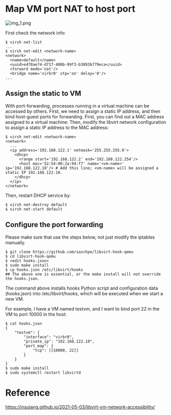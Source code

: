 # Map VM port NAT to host port
![img_1.png](../images/libvirt-network-nat.png)

First check the network info:
```angular2html
$ virsh net-list
...
$ virsh net-edit <network-name>
<network>
  <name>default</name>
  <uuid>e478ae74-d717-400b-99f3-b3893b779eca</uuid>
  <forward mode='nat'/>
  <bridge name='virbr0' stp='on' delay='0'/>
...
```

## Assign the static to VM
With port-forwarding, processes running in a virtual machine can be accessed by others. First, we need to assign a static IP address, and then bind host-guest ports for forwarding.
First, you can find out a MAC address assigned to a virtual machine:
Then, modify the libvirt network configuration to assign a static IP address to the MAC address:
```angular2html
$ virsh net-edit <network-name>
<network>
  ...
  <ip address='192.168.122.1' netmask='255.255.255.0'>
    <dhcp>
      <range start='192.168.122.2' end='192.168.122.254'/>
      <host mac='52:54:00:2a:94:f7' name='<vm-name>' ip='192.168.122.10'/> # Add this line; <vm-name> will be assigned a static IP 192.168.122.10.
    </dhcp>
  </ip>
</network>
```
Then, restart DHCP service by:
```angular2html
$ virsh net-destroy default
$ virsh net-start default
```
## Configure the port forwarding
Please make sure that use the steps below, not just modify the iptables manually.
```angular2html
$ git clone https://github.com/saschpe/libvirt-hook-qemu
$ cd libvirt-hook-qemu
$ <edit hooks.json>
$ sudo make install
$ cp hooks.json /etc/libvirt/hooks
## The above one is essential, or the make install will not override the hooks.json.
```

The command above installs hooks Python script and configuration data (hooks.json) into /etc/libvirt/hooks, which will be executed when we start a new VM.

For example, I have a VM named testvm, and I want to bind port 22 in the VM to port 10000 in the host:
```angular2html
$ cat hooks.json
{
    "testvm": {
        "interface": "virbr0",
        "private_ip": "192.168.122.10",
        "port_map": {
            "tcp": [[10000, 22]]
        }
    }
}
$ sudo make install
$ sudo systemctl restart libvirtd
```


# Reference
https://insujang.github.io/2021-05-03/libvirt-vm-network-accessibility/